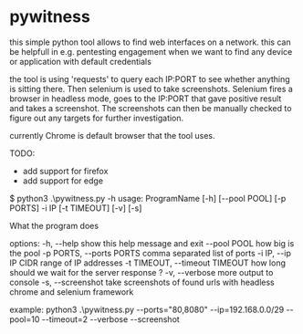 # pywitness
this simple python tool allows to find web interfaces on a network.
this can be helpfull in e.g. pentesting engagement when we want to find any device or application with default credentials

the tool is using 'requests' to query each IP:PORT to see whether anything is sitting there. 
Then selenium is used to take screenshots. Selenium fires a browser in headless mode, goes to the IP:PORT that gave positive result and takes a screenshot.
The screenshots can then be manually checked to figure out any targets for further investigation.

currently Chrome is default browser that the tool uses.

TODO:
- add support for firefox
- add support for edge 



$ python3 .\pywitness.py -h
usage: ProgramName [-h] [--pool POOL] [-p PORTS] -i IP [-t TIMEOUT] [-v] [-s]

What the program does

options:
  -h, --help            show this help message and exit
  --pool POOL           how big is the pool
  -p PORTS, --ports PORTS
                        comma separated list of ports
  -i IP, --ip IP        CIDR range of IP addresses
  -t TIMEOUT, --timeout TIMEOUT
                        how long should we wait for the server response ?
  -v, --verbose         more output to console
  -s, --screenshot      take screenshots of found urls with headless chrome and selenium framework

example:
    python3 .\pywitness.py --ports="80,8080" --ip=192.168.0.0/29 --pool=10 --timeout=2 --verbose --screenshot
